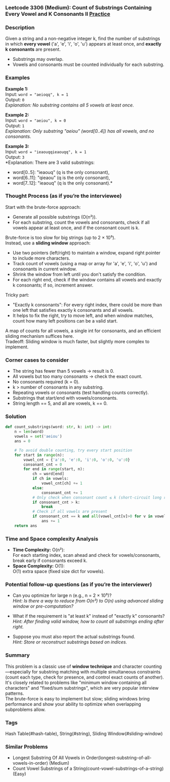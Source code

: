 ### Leetcode 3306 (Medium): Count of Substrings Containing Every Vowel and K Consonants II [Practice](https://leetcode.com/problems/count-of-substrings-containing-every-vowel-and-k-consonants-ii)

### Description  
Given a string and a non-negative integer k, find the number of substrings in which **every vowel** ('a', 'e', 'i', 'o', 'u') appears at least once, and **exactly k consonants** are present.  
- Substrings may overlap.
- Vowels and consonants must be counted individually for each substring.

### Examples  

**Example 1:**  
Input: `word = "aeioqq", k = 1`  
Output: `0`  
*Explanation: No substring contains all 5 vowels at least once.*

**Example 2:**  
Input: `word = "aeiou", k = 0`  
Output: `1`  
*Explanation: Only substring "aeiou" (word[0..4]) has all vowels, and no consonants.*

**Example 3:**  
Input: `word = "ieaouqqieaouqq", k = 1`  
Output: `3`  
*Explanation: There are 3 valid substrings:  
- word[0..5]: "ieaouq" (q is the only consonant),  
- word[6..11]: "qieaou" (q is the only consonant),  
- word[7..12]: "ieaouq" (q is the only consonant).*

### Thought Process (as if you’re the interviewee)  
Start with the brute-force approach:  
- Generate all possible substrings (O(n²)).  
- For each substring, count the vowels and consonants, check if all vowels appear at least once, and if the consonant count is k.

Brute-force is too slow for big strings (up to 2 × 10⁵).  
Instead, use a **sliding window** approach:  
- Use two pointers (left/right) to maintain a window, expand right pointer to include more characters.
- Track count of vowels (using a map or array for 'a', 'e', 'i', 'o', 'u') and consonants in current window.
- Shrink the window from left until you don't satisfy the condition.
- For each right end, check if the window contains all vowels and exactly k consonants; if so, increment answer.

Tricky part:  
- "Exactly k consonants": For every right index, there could be more than one left that satisfies exactly k consonants and all vowels.  
- It helps to fix the right, try to move left, and when window matches, count how many left positions can be a valid start.

A map of counts for all vowels, a single int for consonants, and an efficient sliding mechanism suffices here.  
Tradeoff: Sliding window is much faster, but slightly more complex to implement.

### Corner cases to consider  
- The string has fewer than 5 vowels → result is 0.
- All vowels but too many consonants → check the exact count.
- No consonants required (k = 0).
- k > number of consonants in any substring.
- Repeating vowels or consonants (test handling counts correctly).
- Substrings that start/end with vowels/consonants.
- String length == 5, and all are vowels, k == 0.

### Solution

```python
def count_substrings(word: str, k: int) -> int:
    n = len(word)
    vowels = set('aeiou')
    ans = 0

    # To avoid double counting, try every start position
    for start in range(n):
        vowel_cnt = {'a':0, 'e':0, 'i':0, 'o':0, 'u':0}
        consonant_cnt = 0
        for end in range(start, n):
            ch = word[end]
            if ch in vowels:
                vowel_cnt[ch] += 1
            else:
                consonant_cnt += 1
            # Only check when consonant count ≤ k (short-circuit long run)
            if consonant_cnt > k:
                break
            # Check if all vowels are present
            if consonant_cnt == k and all(vowel_cnt[v]>0 for v in vowels):
                ans += 1
    return ans
```

### Time and Space complexity Analysis  

- **Time Complexity:** O(n²):  
  For each starting index, scan ahead and check for vowels/consonants, break early if consonants exceed k.
- **Space Complexity:** O(1):  
  O(1) extra space (fixed size dict for vowels).

### Potential follow-up questions (as if you’re the interviewer)  

- Can you optimize for large n (e.g., n = 2 × 10⁵)?  
  *Hint: Is there a way to reduce from O(n²) to O(n) using advanced sliding window or pre-computation?*

- What if the requirement is "at least k" instead of "exactly k" consonants?  
  *Hint: After finding valid window, how to count all substrings ending after right.*

- Suppose you must also report the actual substrings found.  
  *Hint: Store or reconstruct substrings based on indices.*

### Summary
This problem is a classic use of **window technique** and character counting—especially for substring matching with multiple simultaneous constraints (count each type, check for presence, and control exact counts of another).  
It's closely related to problems like "minimum window containing all characters" and "fixed/sum substrings", which are very popular interview patterns.  
The brute-force is easy to implement but slow; sliding windows bring performance and show your ability to optimize when overlapping subproblems allow.

### Tags
Hash Table(#hash-table), String(#string), Sliding Window(#sliding-window)

### Similar Problems
- Longest Substring Of All Vowels in Order(longest-substring-of-all-vowels-in-order) (Medium)
- Count Vowel Substrings of a String(count-vowel-substrings-of-a-string) (Easy)
